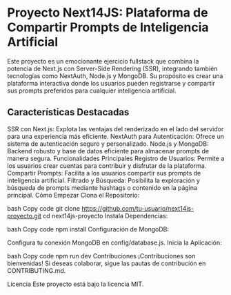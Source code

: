 # Proyecto Next14JS: Plataforma de Compartir Prompts de Inteligencia Artificial
Este proyecto es un emocionante ejercicio fullstack que combina la potencia de Next.js con Server-Side Rendering (SSR), integrando también tecnologías como NextAuth, Node.js y MongoDB. Su propósito es crear una plataforma interactiva donde los usuarios pueden registrarse y compartir sus prompts preferidos para cualquier inteligencia artificial.

## Características Destacadas
SSR con Next.js: Explota las ventajas del renderizado en el lado del servidor para una experiencia más eficiente.
NextAuth para Autenticación: Ofrece un sistema de autenticación seguro y personalizado.
Node.js y MongoDB: Backend robusto y base de datos eficiente para almacenar prompts de manera segura.
Funcionalidades Principales
Registro de Usuarios: Permite a los usuarios crear cuentas para contribuir y disfrutar de la plataforma.
Compartir Prompts: Facilita a los usuarios compartir sus prompts de inteligencia artificial.
Filtrado y Búsqueda: Posibilita la exploración y búsqueda de prompts mediante hashtags o contenido en la página principal.
Cómo Empezar
Clona el Repositorio:

bash
Copy code
git clone https://github.com/tu-usuario/next14js-proyecto.git
cd next14js-proyecto
Instala Dependencias:

bash
Copy code
npm install
Configuración de MongoDB:

Configura tu conexión MongoDB en config/database.js.
Inicia la Aplicación:

bash
Copy code
npm run dev
Contribuciones
¡Contribuciones son bienvenidas! Si deseas colaborar, sigue las pautas de contribución en CONTRIBUTING.md.

Licencia
Este proyecto está bajo la licencia MIT.
